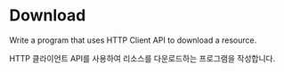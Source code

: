 # Download

Write a program that uses HTTP Client API to download a resource.

HTTP 클라이언트 API를 사용하여 리소스를 다운로드하는 프로그램을 작성합니다.
